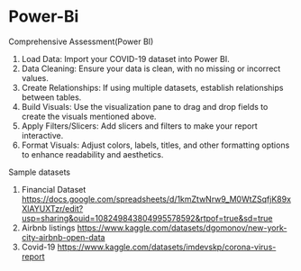 # Power-Bi
Comprehensive Assessment(Power BI)
1. Load Data: Import your COVID-19 dataset into Power BI.
2. Data Cleaning: Ensure your data is clean, with no missing or incorrect values.
3. Create Relationships: If using multiple datasets, establish relationships between tables.
4. Build Visuals: Use the visualization pane to drag and drop fields to create the visuals mentioned above.
5. Apply Filters/Slicers: Add slicers and filters to make your report interactive.
6. Format Visuals: Adjust colors, labels, titles, and other formatting options to enhance readability and aesthetics.

Sample datasets
1. Financial Dataset
https://docs.google.com/spreadsheets/d/1kmZtwNrw9_M0WtZSqfjK89xXlAYUXTzr/edit?usp=sharing&ouid=108249843804995578592&rtpof=true&sd=true
2. Airbnb listings
https://www.kaggle.com/datasets/dgomonov/new-york-city-airbnb-open-data
3. Covid-19
https://www.kaggle.com/datasets/imdevskp/corona-virus-report
